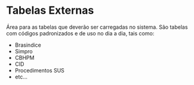 # Tabelas Externas
Área para as tabelas que deverão ser carregadas no sistema. 
São tabelas com códigos padronizados e de uso no dia a dia, tais como:
 - Brasindice
 - Simpro
 - CBHPM
 - CID
 - Procedimentos SUS
 - etc...
